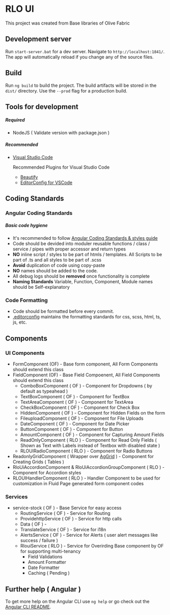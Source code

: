 # RLO UI

This project was created from Base libraries of Olive Fabric

## Development server

Run `start-server.bat` for a dev server. Navigate to `http://localhost:1841/`. The app will automatically reload if you change any of the source files.

## Build

Run `ng build` to build the project. The build artifacts will be stored in the `dist/` directory. Use the `--prod` flag for a production build.

## Tools for development

##### Required 
- NodeJS ( Validate version with package.json )

##### Recommended
- [Visual Studio Code](https://code.visualstudio.com/)
  
  Recommended Plugins for Visual Studio Code
  - [Beautify](https://marketplace.visualstudio.com/items?itemName=HookyQR.beautify)
  - [EditorConfig for VSCode](https://marketplace.visualstudio.com/items?itemName=EditorConfig.EditorConfig)


## Coding Standards

### Angular Coding Standards

##### Basic code hygiene
- It's recommended to follow [Angular Coding Standards & styles guide](https://angular.io/guide/styleguide) 
- Code should be devided into moduler reusable functions / class / service / pipes with proper accessor and return types
- **NO** inline script / styles to be part of htmls / templates. All Scripts to be part of .ts and all styles to be part of .scss   
- **Avoid** duplication of code using copy-paste
- **NO** names should be added to the code.
- All debug logs should be **removed** once functionality is complete
- **Naming Standards** Variable, Function, Component, Module names should be Self-explanatory

### Code Formatting

- Code should be formatted before every commit.
- [.editorconfig](.editorconfig) maintains the formatting standards for css, scss, html, ts, js, etc.

## Components

### UI Components

- FormComponent (OF) - Base form component, All Form Components should extend this class
- FieldComponent (OF) - Base Field Compoenent, All Field Components should extend this class
  - ComboBoxComponent ( OF ) - Component for Dropdowns ( by default as typeahead )
  - TextBoxComponent ( OF ) - Component for TextBox
  - TextAreaComponent ( OF ) - Component for TextArea
  - CheckBoxComponent ( OF ) - Component for Check Box
  - HiddenComponent ( OF ) - Component for Hidden Fields on the form
  - FileuploadComponent ( OF ) - Component for File Uploads
  - DateComponent ( OF ) - Component for Date Picker
  - ButtonComponent ( OF ) - Component for Button
  - AmountComponent ( OF ) - Component for Capturing Amount Fields
  - ReadOnlyComponent ( RLO ) - Component for Read Only Fields ( Shown as Text with Labels instead of Textbox with disabled state )
  - RLOUIRadioComponent ( RLO ) - Component for Radio Buttons
- ReadonlyGridComponent ( Wrapper over [AgGrid](https://www.ag-grid.com/documentation-main/documentation.php) ) - Component for Creating Grids ( Tables )
- RloUiAccordionComponent & RloUiAccordionGroupComponent ( RLO ) - Component for Accordion styles
- RLOUIHandlerComponent ( RLO ) - Handler Component to be used for customization in Fluid Page generated form component codes

### Services

- service-stock ( OF ) - Base Service for easy access
  - RoutingService ( OF ) - Service for Routing
  - ProvidehttpService ( OF ) - Service for http calls
  - Data ( OF ) - 
  - TranslateService ( OF ) - Service for i18n
  - AlertsService ( OF ) - Service for Alerts ( user alert messages like success / failure )
  - RlouiService ( RLO ) - Service for Overirding Base component by OF for supporting multi-tenancy
    - Field Validations
    - Amount Formatter
    - Date Formatter 
    - Caching ( Pending )

## Further help ( Angular )

To get more help on the Angular CLI use `ng help` or go check out the [Angular CLI README](https://github.com/angular/angular-cli/blob/master/README.md).

